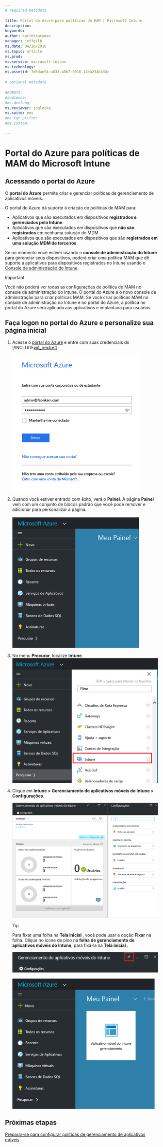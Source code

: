 ```yaml
---
# required metadata

title: Portal do Azure para políticas de MAM | Microsoft Intune
description:
keywords:
author: karthikaraman
manager: jeffgilb
ms.date: 04/28/2016
ms.topic: article
ms.prod:
ms.service: microsoft-intune
ms.technology:
ms.assetid: 7d6dae94-a833-40b7-9016-14ea234bb33c

# optional metadata

#ROBOTS:
#audience:
#ms.devlang:
ms.reviewer: joglocke
ms.suite: ems
#ms.tgt_pltfrm:
#ms.custom:

---
```


# Portal do Azure para políticas de MAM do Microsoft Intune
## Acessando o portal do Azure
O **portal do Azure** permite criar e gerenciar políticas de gerenciamento de aplicativos móveis.

O portal do Azure dá suporte à criação de políticas de MAM para:
- Aplicativos que são executados em dispositivos **registrados e gerenciados pelo Intune**.
- Aplicativos que são executados em dispositivos que **não são registrados** em nenhuma solução de MDM.
- Aplicativos que são executados em dispositivos que são **registrados em uma solução MDM de terceiros**.

Se no momento você estiver usando o **console de administração do Intune** para gerenciar seus dispositivos, poderá criar uma política MAM que dê suporte a aplicativos para dispositivos registrados no Intune usando o [Console de administração do Intune](configure-and-deploy-mobile-application-management-policies-in-the-microsoft-intune-console.md).
>[!IMPORTANT]
> Você não poderá ver todas as configurações de política de MAM no console de administração do Intune. O portal do Azure é o novo console de administração para criar políticas MAM. Se você criar políticas MAM no console de administração do Intune e no portal do Azure, a política no portal do Azure será aplicada aos aplicativos e implantada para usuários.

## Faça logon no portal do Azure e personalize sua página inicial

1.  Acesse o [portal do Azure](https://portal.azure.com) e entre com suas credenciais do [!INCLUDE[wit_nextref](../includes/wit_nextref_md.md)].

    ![Captura de tela da página de logon do portal do Azure](../media/AppManagement/AzurePortal_MAMSigninPage.png)

2.  Quando você estiver entrado com êxito, verá o **Painel**. A página **Painel** vem com um conjunto de blocos padrão que você pode remover e adicionar para personalizar a página.

    ![Captura de tela do painel do portal do Azure](../media/AppManagement/AzurePortal_MAMStartboard_NoMAM.png)

3.  No menu **Procurar**, localize **Intune**.![Captura de tela do menu Procurar com Intune realçado](../media/AppManagement/AzurePortal_MAM_Browse_Intune.png)

4.  Clique em **Intune > Gerenciamento de aplicativos móveis do Intune > Configurações**.

    ![Captura de tela da folha de gerenciamento de aplicativos móveis do Intune](../media/AppManagement/AzurePortal_MAM_Mainblade.png)

    > [!TIP]
    > Para fixar uma folha na **Tela inicial** , você pode usar a opção **Fixar** na folha.  Clique no ícone de pino na **folha de gerenciamento de aplicativos móveis do Intune**, para fixá-la na **Tela inicial** .

    ![Captura de tela da folha de gerenciamento de aplicativos móveis do Intune com o ícone de pino realçado](../media/AppManagement/AzurePortal_MAM_PinBladeAction.png)

    ![Captura de tela do painel com o bloco Intune fixado](../media/AppManagement/AzurePortal_MAM_Startboard_withMAM.png)
## Próximas etapas
[Preparar-se para configurar políticas de gerenciamento de aplicativos móveis](get-ready-to-configure-mobile-app-management-policies-with-microsoft-intune.md)


<!--HONumber=Jun16_HO2-->


